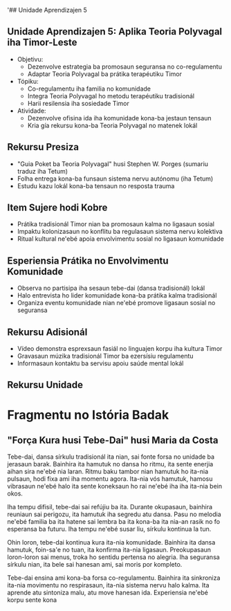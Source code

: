 '## Unidade Aprendizajen 5

## Unidade Aprendizajen 5: Aplika Teoria Polyvagal iha Timor-Leste
- Objetivu:
  * Dezenvolve estrategia ba promosaun seguransa no co-regulamentu
  * Adaptar Teoria Polyvagal ba prátika terapéutiku Timor
- Tópiku:
  * Co-regulamentu iha familia no komunidade
  * Integra Teoria Polyvagal ho metodu terapéutiku tradisionál
  * Harii resilensia iha sosiedade Timor
- Atividade:
  * Dezenvolve ofisina ida iha komunidade kona-ba jestaun tensaun
  * Kria gía rekursu kona-ba Teoria Polyvagal no matenek lokál

## Rekursu Presiza

- "Guia Poket ba Teoria Polyvagal" husi Stephen W. Porges (sumariu traduz iha Tetum)
- Folha entrega kona-ba funsaun sistema nervu autónomu (iha Tetum)
- Estudu kazu lokál kona-ba tensaun no resposta trauma

## Item Sujere hodi Kobre

- Prátika tradisionál Timor nian ba promosaun kalma no ligasaun sosial
- Impaktu kolonizasaun no konflitu ba regulasaun sistema nervu kolektiva
- Ritual kultural ne'ebé apoia envolvimentu sosial no ligasaun komunidade

## Esperiensia Prátika no Envolvimentu Komunidade

- Observa no partisipa iha sesaun tebe-dai (dansa tradisionál) lokál
- Halo entrevista ho lider komunidade kona-ba prátika kalma tradisionál
- Organiza eventu komunidade nian ne'ebé promove ligasaun sosial no seguransa

## Rekursu Adisionál

- Vídeo demonstra esprexsaun fasiál no linguajen korpu iha kultura Timor
- Gravasaun múzika tradisionál Timor ba ezersísiu regulamentu
- Informasaun kontaktu ba servisu apoiu saúde mental lokál

## Rekursu Unidade

# Fragmentu no Istória Badak

## "Força Kura husi Tebe-Dai" husi Maria da Costa

Tebe-dai, dansa sírkulu tradisionál ita nian, sai fonte forsa no unidade ba jerasaun barak. Bainhira ita hamutuk no dansa ho ritmu, ita sente enerjia aihan sira ne'ebé nia laran. Ritmu baku tambor nian hamutuk ho ita-nia pulsaun, hodi fixa ami iha momentu agora. Ita-nia vós hamutuk, hamosu vibrasaun ne'ebé halo ita sente koneksaun ho rai ne'ebé iha iha ita-nia bein okos.

Iha tempu difisil, tebe-dai sai refújiu ba ita. Durante okupasaun, bainhira reuniaun sai perigozu, ita hamutuk iha segredu atu dansa. Pasu no melodia ne'ebé familia ba ita hatene sai lembra ba ita kona-ba ita nia-an rasik no fo esperansa ba futuru. Iha tempu ne'ebé susar liu, sírkulu kontinua la tun.

Ohin loron, tebe-dai kontinua kura ita-nia komunidade. Bainhira ita dansa hamutuk, foin-sa'e no tuan, ita konfirma ita-nia ligasaun. Preokupasaun loron-loron sai menus, troka ho sentidu pertensa no alegria. Iha seguransa sírkulu nian, ita bele sai hanesan ami, sai moris por kompleto.

Tebe-dai ensina ami kona-ba forsa co-regulamentu. Bainhira ita sinkroniza ita-nia movimentu no respirasaun, ita-nia sistema nervu halo kalma. Ita aprende atu sintoniza malu, atu move hanesan ida. Experiensia ne'ebé korpu sente kona